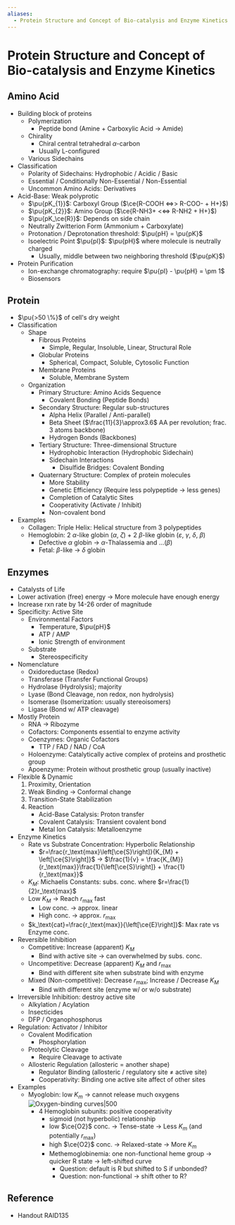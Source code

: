 ```yaml
---
aliases:
  - Protein Structure and Concept of Bio-catalysis and Enzyme Kinetics
---
```


# Protein Structure and Concept of Bio-catalysis and Enzyme Kinetics

## Amino Acid

- Building block of proteins
	- Polymerization
		- Peptide bond (Amine + Carboxylic Acid → Amide)
	- Chirality
		- Chiral central tetrahedral $\alpha$-carbon
		- Usually L-configured
	- Various Sidechains
- Classification
	- Polarity of Sidechains: Hydrophobic / Acidic / Basic
	- Essential / Conditionally Non-Essential / Non-Essential
	- Uncommon Amino Acids: Derivatives
- Acid-Base: Weak polyprotic
	- $\pu{pK_{1}}$: Carboxyl Group ($\ce{R-COOH <=>> R-COO- + H+}$)
	- $\pu{pK_{2}}$: Amino Group ($\ce{R-NH3+ <<=> R-NH2 + H+}$)
	- $\pu{pK_\ce{R}}$: Depends on side chain
	- Neutrally Zwitterion Form (Ammonium + Carboxylate)
	- Protonation / Deprotonation threshold: $\pu{pH} = \pu{pK}$
	- Isoelectric Point $\pu{pI}$: $\pu{pH}$ where molecule is neutrally charged
		- Usually, middle between two neighboring threshold ($\pu{pK}$)
- Protein Purification
	- Ion-exchange chromatography: require $\pu{pI} - \pu{pH} = \pm 1$
	- Biosensors

## Protein

- $\pu{>50 \%}$ of cell's dry weight
- Classification
	- Shape
		- Fibrous Proteins
			- Simple, Regular, Insoluble, Linear, Structural Role
		- Globular Proteins
			- Spherical, Compact, Soluble, Cytosolic Function
		- Membrane Proteins
			- Soluble, Membrane System
	- Organization
		- Primary Structure: Amino Acids Sequence
			- Covalent Bonding (Peptide Bonds)
		- Secondary Structure: Regular sub-structures
			- Alpha Helix (Parallel / Anti-parallel)
			- Beta Sheet ($\frac{11}{3}\approx3.6$ AA per revolution; frac. 3 atoms backbone)
			- Hydrogen Bonds (Backbones)
		- Tertiary Structure: Three-dimensional Structure
			- Hydrophobic Interaction (Hydrophobic Sidechain)
			- Sidechain Interactions
				- Disulfide Bridges: Covalent Bonding
		- Quaternary Structure: Complex of protein molecules
			- More Stability
			- Genetic Efficiency (Require less polypeptide → less genes)
			- Completion of Catalytic Sites
			- Cooperativity (Activate / Inhibit)
			- Non-covalent bond
- Examples
	- Collagen: Triple Helix: Helical structure from 3 polypeptides
	- Hemoglobin: 2 $\alpha$-like globin ($\alpha$, $\zeta$) + 2 $\beta$-like globin ($\varepsilon$, $\gamma$, $\delta$, $\beta$)
		- Defective $\alpha$ globin → $\alpha$-Thalassemia and …($\beta$)
		- Fetal: $\beta$-like → $\delta$ globin

## Enzymes

- Catalysts of Life
- Lower activation (free) energy → More molecule have enough energy
- Increase rxn rate by 14-26 order of magnitude
- Specificity: Active Site
	- Environmental Factors
		- Temperature, $\pu{pH}$
		- ATP / AMP
		- Ionic Strength of environment
	- Substrate
		- Stereospecificity
- Nomenclature
	- Oxidoreductase (Redox)
	- Transferase (Transfer Functional Groups)
	- Hydrolase (Hydrolysis); majority
	- Lyase (Bond Cleavage, non redox, non hydrolysis)
	- Isomerase (Isomerization: usually stereoisomers)
	- Ligase (Bond w/ ATP cleavage)
- Mostly Protein
	- RNA → Ribozyme
	- Cofactors: Components essential to enzyme activity
	- Coenzymes: Organic Cofactors
		- TTP / FAD / NAD / CoA
	- Holoenzyme: Catalytically active complex of proteins and prosthetic group
	- Apoenzyme: Protein without prosthetic group (usually inactive)
- Flexible & Dynamic
	1. Proximity, Orientation
	2. Weak Binding → Conformal change
	3. Transition-State Stabilization
	4. Reaction
		- Acid-Base Catalysis: Proton transfer
		- Covalent Catalysis: Transient covalent bond
		- Metal Ion Catalysis: Metalloenzyme
- Enzyme Kinetics
	- Rate vs Substrate Concentration: Hyperbolic Relationship
		- $r=\frac{r_\text{max}\left[\ce{S}\right]}{K_{M} + \left[\ce{S}\right]}$ → $\frac{1}{v} = \frac{K_{M}}{r_\text{max}}\frac{1}{\left[\ce{S}\right]} + \frac{1}{r_\text{max}}$
	- $K_{M}$: Michaelis Constants: subs. conc. where $r=\frac{1}{2}r_\text{max}$
	- Low $K_{M}$ → Reach $r_\text{max}$ fast
		- Low conc. → approx. linear
		- High conc. → approx. $r_\text{max}$
	- $k_\text{cat}=\frac{r_\text{max}}{\left[\ce{E}\right]}$: Max rate vs Enzyme conc.
- Reversible Inhibition
	- Competitive: Increase (apparent) $K_{M}$
		- Bind with active site → can overwhelmed by subs. conc.
	- Uncompetitive: Decrease (apparent) $K_{M}$ and $r_\text{max}$
		- Bind with different site when substrate bind with enzyme
	- Mixed (Non-competitive): Decrease $r_\text{max}$; Increase / Decrease $K_{M}$
		- Bind with different site (enzyme w/ or w/o substrate)
- Irreversible Inhibition: destroy active site
	- Alkylation / Acylation
	- Insecticides
	- DFP / Organophosphorus
- Regulation: Activator / Inhibitor
	- Covalent Modification
		- Phosphorylation
	- Proteolytic Cleavage
		- Require Cleavage to activate
	- Allosteric Regulation (allosteric = another shape)
		- Regulator Binding (allosteric / regulatory site ≠ active site)
		- Cooperativity: Binding one active site affect of other sites
- Examples
	- Myoglobin: low $K_{m}$ → cannot release much oxygens  
	  ![Oxygen-binding curves|500](https://upload.wikimedia.org/wikipedia/commons/2/2e/Cooperativity_graph.JPG)
		- 4 Hemoglobin subunits: positive cooperativity
			- sigmoid (not hyperbolic) relationship
			- low $\ce{O2}$ conc. → Tense-state → Less $K_{m}$ (and potentially $r_\text{max}$)
			- high $\ce{O2}$ conc. → Relaxed-state → More $K_{m}$
			- Methemoglobinemia: one non-functional heme group → quicker R state → left-shifted curve
				- Question: default is R but shifted to S if unbonded?
				- Question: non-functional → shift other to R?

## Reference

- Handout RAID135
